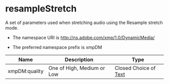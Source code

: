 # resampleStretch

A set of parameters used when stretching audio using the Resample stretch mode.

- The namespace URI is http://ns.adobe.com/xmp/1.0/DynamicMedia/

- The preferred namespace prefix is xmpDM

|Name|Description|Type|
|----|-----------|----|
|xmpDM:quality|One of High, Medium or Low  |Closed Choice of [Text](./CoreProperties.md#Text)|
